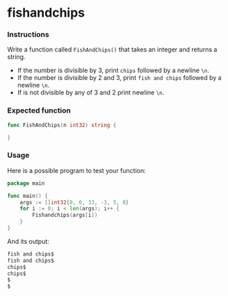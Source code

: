 # fishandchips

### Instructions

Write a function called `FishAndChips()` that takes an integer and returns a string.

- If the number is divisible by 3, print `chips` followed by a newline `\n`.
- If the number is divisible by 2 and 3, print `fish and chips` followed by a newline `\n`.
- If is not divisible by any of 3 and 2 print newline `\n`.

### Expected function

```go
func FishAndChips(n int32) string {

}
```
### Usage

Here is a possible program to test your function:

```go
package main

func main() {
	args := []int32{0, 6, 33, -3, 5, 8}
	for i := 0; i < len(args); i++ {
		Fishandchips(args[i])
	}
}
```
And its output:

```go
fish and chips$
fish and chips$
chips$
chips$
$
$
```
